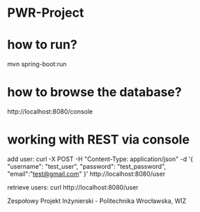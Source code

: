 # PWR-Project

# how to run?
mvn spring-boot:run

# how to browse the database?
http://localhost:8080/console

# working with REST via console
add user:  curl -X POST -H "Content-Type: application/json" -d '{ "username": "test_user", "password": "test_password", "email":"test@gmail.com" }' http://localhost:8080/user

retrieve users: curl http://localhost:8080/user


Zespołowy Projekt Inżynierski - Politechnika Wrocławska, WIZ
